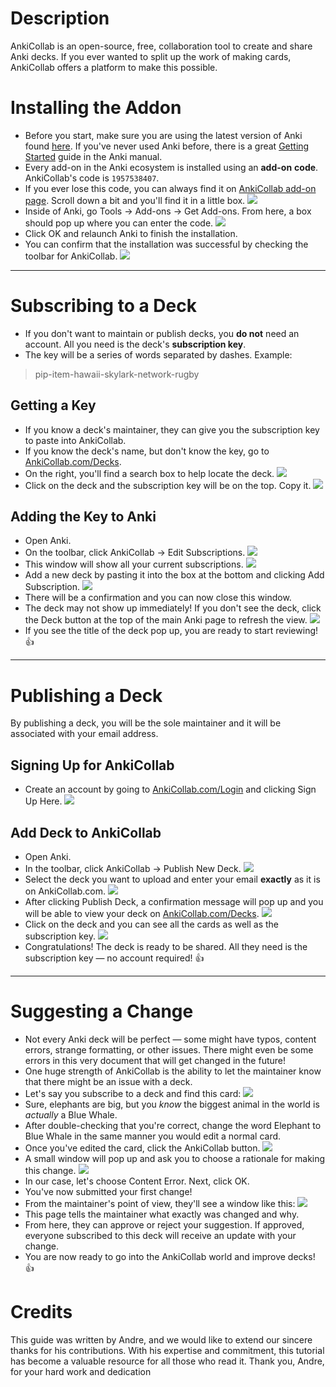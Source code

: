 # Description
AnkiCollab is an open-source, free, collaboration tool to create and share Anki decks. If you ever wanted to split up the work of making cards, AnkiCollab offers a platform to make this possible.

# Installing the Addon
- Before you start, make sure you are using the latest version of Anki found [here](https://apps.ankiweb.net/). If you've never used Anki before, there is a great [Getting Started](https://docs.ankiweb.net/getting-started.html) guide in the Anki manual.
- Every add-on in the Anki ecosystem is installed using an **add-on** **code**. AnkiCollab's code is `1957538407`.
- If you ever lose this code, you can always find it on [AnkiCollab add-on page](https://ankiweb.net/shared/info/1957538407). Scroll down a bit and you'll find it in a little box.
![](https://i.imgur.com/oTlWGHF.png)
- Inside of Anki, go Tools → Add-ons → Get Add-ons. From here, a box should pop up where you can enter the code.
 ![](https://i.imgur.com/7X6fULn.png)
- Click OK and relaunch Anki to finish the installation.
- You can confirm that the installation was successful by checking the toolbar for AnkiCollab.
![](https://i.imgur.com/IMHBCXx.png)
---
# Subscribing to a Deck
- If you don't want to maintain or publish decks, you **do not** need an account. All you need is the deck's **subscription key**.
- The key will be a series of words separated by dashes. Example:
> pip-item-hawaii-skylark-network-rugby
## Getting a Key
- If you know a deck's maintainer, they can give you the subscription key to paste into AnkiCollab.
- If you know the deck's name, but don't know the key, go to [AnkiCollab.com/Decks](https://www.ankicollab.com/decks).
- On the right, you'll find a search box to help locate the deck.
![](https://i.imgur.com/RJnAdEU.png)
- Click on the deck and the subscription key will be on the top. Copy it.
![](https://i.imgur.com/wx50dDa.png)
## Adding the Key to Anki
- Open Anki.
- On the toolbar, click AnkiCollab → Edit Subscriptions.
  ![](https://i.imgur.com/vC4fI5n.png)
- This window will show all your current subscriptions.
![](https://i.imgur.com/srz5ENz.png)
- Add a new deck by pasting it into the box at the bottom and clicking Add Subscription.
![](https://i.imgur.com/gpBov9f.png)
- There will be a confirmation and you can now close this window.
- The deck may not show up immediately! If you don't see the deck, click the Deck button at the top of the main Anki page to refresh the view.
![](https://i.imgur.com/c5S0VrZ.png)
- If you see the title of the deck pop up, you are ready to start reviewing! 👍
--- 
# Publishing a Deck
By publishing a deck, you will be the sole maintainer and it will be associated with your email address.
## Signing Up for AnkiCollab
- Create an account by going to [AnkiCollab.com/Login](https://www.ankicollab.com/login) and clicking Sign Up Here.
   ![](https://i.imgur.com/z4I11Wm.png)
## Add Deck to AnkiCollab
- Open Anki.
- In the toolbar, click AnkiCollab → Publish New Deck.
   ![](https://i.imgur.com/jtIWABO.png)
- Select the deck you want to upload and enter your email **exactly** as it is on AnkiCollab.com.
   ![](https://i.imgur.com/Q8IaYmu.png)
- After clicking Publish Deck, a confirmation message will pop up and you will be able to view your deck on [AnkiCollab.com/Decks](https://www.ankicollab.com/decks).
![](https://i.imgur.com/9NjMnVf.png)
- Click on the deck and you can see all the cards as well as the subscription key.
![](https://i.imgur.com/jDP2QuQ.png)
- Congratulations! The deck is ready to be shared. All they need is the subscription key — no account required! 👍
---
# Suggesting a Change
- Not every Anki deck will be perfect — some might have typos, content errors, strange formatting, or other issues. There might even be some errors in this very document that will get changed in the future!
- One huge strength of AnkiCollab is the ability to let the maintainer know that there might be an issue with a deck.
- Let's say you subscribe to a deck and find this card:
![](https://i.imgur.com/wbKuRPj.png)
- Sure, elephants are big, but you *know* the biggest animal in the world is *actually* a Blue Whale.
- After double-checking that you're correct, change the word Elephant to Blue Whale in the same manner you would edit a normal card.
- Once you've edited the card, click the AnkiCollab button.
![](https://i.imgur.com/dE9uEOW.png)
- A small window will pop up and ask you to choose a rationale for making this change.
![](https://i.imgur.com/OhLwRH4.png)
- In our case, let's choose Content Error. Next, click OK.
- You've now submitted your first change!
- From the maintainer's point of view, they'll see a window like this:
![](https://i.imgur.com/aZBo31A.png)
- This page tells the maintainer what exactly was changed and why.
- From here, they can approve or reject your suggestion. If approved, everyone subscribed to this deck will receive an update with your change.
- You are now ready to go into the AnkiCollab world and improve decks! 👍

# Credits
This guide was written by Andre, and we would like to extend our sincere thanks for his contributions. With his expertise and commitment, this tutorial has become a valuable resource for all those who read it. Thank you, Andre, for your hard work and dedication
